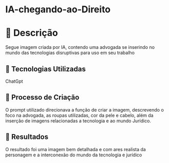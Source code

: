 # IA-chegando-ao-Direito
# 📔 Descrição
Segue imagem criada por IA, contendo uma advogada se inserindo no mundo das tecnologias disruptivas para uso em seu trabalho
## 🤖 Tecnologias Utilizadas
ChatGpt
## 🧐 Processo de Criação
O prompt utilizado direcionava a função de criar a imagem, descrevendo o foco na advogada, as roupas utilizadas, cor da pele e cabelo, além da inserção de imagens relacionadas a tecnologia e ao mundo Jurídico.
## 🚀 Resultados
O resultado foi uma imagem bem detalhada e com ares realista da personagem e a interconexão do mundo da tecnologia e jurídico
